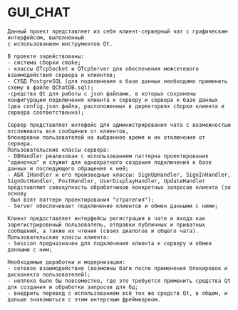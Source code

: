 # GUI_CHAT


    Данный проект представляет из себя клиент-серверный чат с графическим интерфейсом, выполненный 
    с использованием инструментов Qt.

    В проекте задействованы:
    - система сборки cmake;
    - классы QTcpSocket и QTcpServer для обеспечения межсетевого взаимодействия сервера и клиентов;
    - СУБД PostgreSQL (для подключения к базе данных необходимо применить схему в файле QChatDB.sql);
    -средства Qt для работы с json файлами, в которых сохранены конфигурации подключения клиента к серверу и сервера к базе данных (два config.json файла, расположенных в директориях сборки клиента и сервера соответственно);
    
    Сервер представляет интефейс для администрирования чата с возможностью отслеживать все сообщения от клиентов,
    блокировки пользователей на выбранное время и их отключения от сервера.
    Пользовательские классы сервера:
    - DBHandler реализован с использованием паттерна проектирования "одиночка" и служит для однократного создания подключения к базе данных и последующего обращения к ней;
    - АБК IHandler и его производные классы: SignUpHandler, SignInHandler, SignOutHandler, PostHandler, UserDisplayHandler, UpdateHandler представляют совокупность обработчиков конкретных запросов клиента (за основу
     был взят паттерн проектирования "стратегия");
    - Server обеспечивает подключение клиентов и обмен данными с ними;

    Клиент предоставляет интерфейсы регистрации в чате и входа как зарегистрировнный пользователь, отправки публичных и приватных сообщений, а также их чтения (своих диалогов и общего чата).
    Пользовательские классы клиента:
    - Session предназначен для подключения клиента к серверу и обмен данными с ним;

    Необходимые доработки и модернизации:
    - сетевое взаимодействие (возможны баги после применения блокировок и дисконекта пользователей);
    - неплохо было бы повсеместно, где это требуется применить средства Qt для создания и обработки запросов для бд; 
    - внедрить перевод с использованием всё тех же средств Qt, в общем, и дальше знакомиться с этим интерсным фреймворком.
